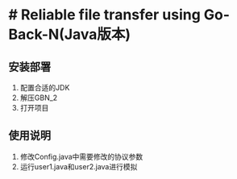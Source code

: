 # # Reliable file transfer using Go-Back-N(Java版本)

## 安装部署

1. 配置合适的JDK
2. 解压GBN_2
3. 打开项目

## 使用说明

1. 修改Config.java中需要修改的协议参数
2. 运行user1.java和user2.java进行模拟
    